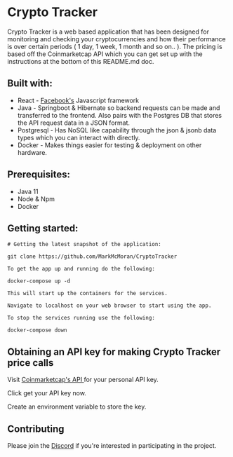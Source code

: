 # Crypto Tracker

Crypto Tracker is a web based application that has been designed for monitoring and checking your cryptocurrencies 
and how their performance is over certain periods ( 1 day, 1 week, 1 month and so on.. ). The pricing is based off 
the Coinmarketcap API which you can get set up with the instructions at the bottom of this README.md doc.



## Built with:

 - React - [Facebook's](https://github.com/facebook/react) Javascript framework
 - Java - Springboot & Hibernate so backend requests can be made and transferred to the frontend. 
   Also pairs with the Postgres DB that stores the API request data in a JSON format.
 - Postgresql - Has NoSQL like capability through the json & jsonb data types which you can interact with directly.
 - Docker - Makes things easier for testing & deployment on other hardware.

## Prerequisites:

 - Java 11
 - Node & Npm 
 - Docker 

## Getting started:

```
# Getting the latest snapshot of the application:

git clone https://github.com/MarkMcMoran/CryptoTracker

To get the app up and running do the following:

docker-compose up -d

This will start up the containers for the services.

Navigate to localhost on your web browser to start using the app.

To stop the services running use the following:

docker-compose down 

```

## Obtaining an API key for making Crypto Tracker price calls

Visit [Coinmarketcap's API ](https://coinmarketcap.com/api/) for your personal API key. 

Click get your API key now.

Create an environment variable to store the key. 

## Contributing

Please join the [Discord](https://discord.gg/ekERFsmZTz) if you're interested in participating in the project.
